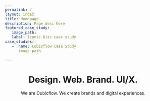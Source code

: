 ```yaml
---
permalink: /
layout: index
title: Homepage
description: Page desc here
featured_case_study:
   image_path:
   label: Iconic Disc case study
case_studies:
   -  name: Cubicflow Case Study
      image_path

---
```


<header class="header header--dark">
<h1>Design. Web. Brand. UI/X.</h1>
   <span class="subheading">
      We are Cubicflow. We create brands and digital experiences.
   </span>
</header>